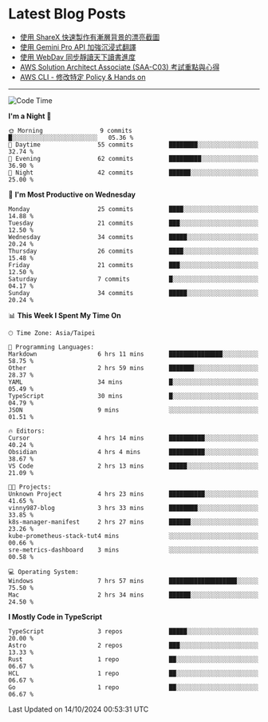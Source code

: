 # Latest Blog Posts
<!-- BLOG-POST-LIST:START -->
- [使用 ShareX 快速製作有漸層背景的漂亮截圖](https://www.vinny987.xyz/blog/2024/use-sharex-to-quickly-create-beautiful-screenshots-with-gradient-backgrounds/)
- [使用 Gemini Pro API 加強沉浸式翻譯](https://www.vinny987.xyz/blog/2024/enhance-immersive-translation-using-the-gemini-pro-api/)
- [使用 WebDav 同步靜讀天下讀書進度](https://www.vinny987.xyz/blog/2024/use-webdav-to-sync-reading-progress-on-moon-app/)
- [AWS Solution Architect Associate &lpar;SAA-C03&rpar; 考試重點與心得](https://www.vinny987.xyz/blog/2024/key-points-and-insights-on-the-aws-solution-architect-associate-saa-c03-exam/)
- [AWS CLI - 修改特定 Policy &amp; Hands on](https://www.vinny987.xyz/blog/2024/aws-cli-modify-a-specific-policy-hands-on/)
<!-- BLOG-POST-LIST:END -->

---

<!--START_SECTION:waka-->
![Code Time](http://img.shields.io/badge/Code%20Time-409%20hrs%204%20mins-blue)

**I'm a Night 🦉** 

```text
🌞 Morning                9 commits           █░░░░░░░░░░░░░░░░░░░░░░░░   05.36 % 
🌆 Daytime                55 commits          ████████░░░░░░░░░░░░░░░░░   32.74 % 
🌃 Evening                62 commits          █████████░░░░░░░░░░░░░░░░   36.90 % 
🌙 Night                  42 commits          ██████░░░░░░░░░░░░░░░░░░░   25.00 % 
```
📅 **I'm Most Productive on Wednesday** 

```text
Monday                   25 commits          ████░░░░░░░░░░░░░░░░░░░░░   14.88 % 
Tuesday                  21 commits          ███░░░░░░░░░░░░░░░░░░░░░░   12.50 % 
Wednesday                34 commits          █████░░░░░░░░░░░░░░░░░░░░   20.24 % 
Thursday                 26 commits          ████░░░░░░░░░░░░░░░░░░░░░   15.48 % 
Friday                   21 commits          ███░░░░░░░░░░░░░░░░░░░░░░   12.50 % 
Saturday                 7 commits           █░░░░░░░░░░░░░░░░░░░░░░░░   04.17 % 
Sunday                   34 commits          █████░░░░░░░░░░░░░░░░░░░░   20.24 % 
```


📊 **This Week I Spent My Time On** 

```text
🕑︎ Time Zone: Asia/Taipei

💬 Programming Languages: 
Markdown                 6 hrs 11 mins       ███████████████░░░░░░░░░░   58.75 % 
Other                    2 hrs 59 mins       ███████░░░░░░░░░░░░░░░░░░   28.37 % 
YAML                     34 mins             █░░░░░░░░░░░░░░░░░░░░░░░░   05.49 % 
TypeScript               30 mins             █░░░░░░░░░░░░░░░░░░░░░░░░   04.79 % 
JSON                     9 mins              ░░░░░░░░░░░░░░░░░░░░░░░░░   01.51 % 

🔥 Editors: 
Cursor                   4 hrs 14 mins       ██████████░░░░░░░░░░░░░░░   40.24 % 
Obsidian                 4 hrs 4 mins        ██████████░░░░░░░░░░░░░░░   38.67 % 
VS Code                  2 hrs 13 mins       █████░░░░░░░░░░░░░░░░░░░░   21.09 % 

🐱‍💻 Projects: 
Unknown Project          4 hrs 23 mins       ██████████░░░░░░░░░░░░░░░   41.65 % 
vinny987-blog            3 hrs 33 mins       ████████░░░░░░░░░░░░░░░░░   33.85 % 
k8s-manager-manifest     2 hrs 27 mins       ██████░░░░░░░░░░░░░░░░░░░   23.26 % 
kube-prometheus-stack-tut4 mins              ░░░░░░░░░░░░░░░░░░░░░░░░░   00.66 % 
sre-metrics-dashboard    3 mins              ░░░░░░░░░░░░░░░░░░░░░░░░░   00.58 % 

💻 Operating System: 
Windows                  7 hrs 57 mins       ███████████████████░░░░░░   75.50 % 
Mac                      2 hrs 34 mins       ██████░░░░░░░░░░░░░░░░░░░   24.50 % 
```

**I Mostly Code in TypeScript** 

```text
TypeScript               3 repos             █████░░░░░░░░░░░░░░░░░░░░   20.00 % 
Astro                    2 repos             ███░░░░░░░░░░░░░░░░░░░░░░   13.33 % 
Rust                     1 repo              ██░░░░░░░░░░░░░░░░░░░░░░░   06.67 % 
HCL                      1 repo              ██░░░░░░░░░░░░░░░░░░░░░░░   06.67 % 
Go                       1 repo              ██░░░░░░░░░░░░░░░░░░░░░░░   06.67 % 
```




 Last Updated on 14/10/2024 00:53:31 UTC
<!--END_SECTION:waka-->

<!--
**vincent97277/vincent97277** is a ✨ _special_ ✨ repository because its `README.md` (this file) appears on your GitHub profile.

Here are some ideas to get you started:

- 🔭 I’m currently working on ...
- 🌱 I’m currently learning ...
- 👯 I’m looking to collaborate on ...
- 🤔 I’m looking for help with ...
- 💬 Ask me about ...
- 📫 How to reach me: ...
- 😄 Pronouns: ...
- ⚡ Fun fact: ...
-->
